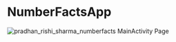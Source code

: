 # NumberFactsApp

![pradhan_rishi_sharma_numberfacts](https://user-images.githubusercontent.com/16478419/37034883-c503f17e-2170-11e8-8f6c-e7db1e6e2d76.png)
MainActivity Page
